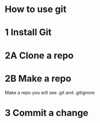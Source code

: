 # How to use git


# 1 Install Git


# 2A Clone a repo



# 2B Make a repo
Make a repo 
you will see .git and .gitignore



# 3 Commit a change
